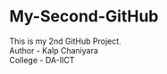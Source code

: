 # My-Second-GitHub
This is my 2nd GitHub Project.
<br> 
Author - Kalp Chaniyara
<br>
College - DA-IICT

